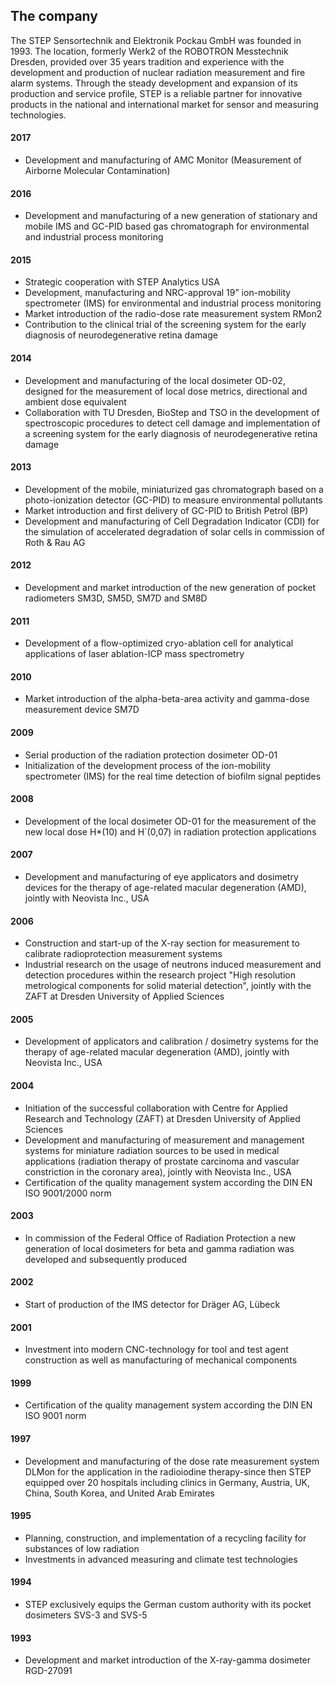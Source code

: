 The company
-----------

The STEP Sensortechnik and Elektronik Pockau GmbH was founded in 1993. The location, formerly Werk2 of the ROBOTRON Messtechnik Dresden, provided over 35 years tradition and experience with the development and production of nuclear radiation measurement and fire alarm systems. Through the steady development and expansion of its production and service profile, STEP is a reliable partner for innovative products in the national and international market for sensor and measuring technologies.

#### 2017

*   Development and manufacturing of AMC Monitor (Measurement of Airborne Molecular Contamination)

#### 2016

*   Development and manufacturing of a new generation of stationary and mobile IMS and GC-PID based gas chromatograph for environmental and industrial process monitoring

#### 2015

*   Strategic cooperation with STEP Analytics USA
*   Development, manufacturing and NRC-approval 19” ion-mobility spectrometer (IMS) for environmental and industrial process monitoring
*   Market introduction of the radio-dose rate measurement system RMon2
*   Contribution to the clinical trial of the screening system for the early diagnosis of neurodegenerative retina damage

#### 2014

*   Development and manufacturing of the local dosimeter OD-02, designed for the measurement of local dose metrics, directional and ambient dose equivalent
*   Collaboration with TU Dresden, BioStep and TSO in the development of spectroscopic procedures to detect cell damage and implementation of a screening system for the early diagnosis of neurodegenerative retina damage

#### 2013

*   Development of the mobile, miniaturized gas chromatograph based on a photo-ionization detector (GC-PID) to measure environmental pollutants
*   Market introduction and first delivery of GC-PID to British Petrol (BP)
*   Development and manufacturing of Cell Degradation Indicator (CDI) for the simulation of accelerated degradation of solar cells in commission of Roth & Rau AG

#### 2012

*   Development and market introduction of the new generation of pocket radiometers SM3D, SM5D, SM7D and SM8D

#### 2011

*   Development of a flow-optimized cryo-ablation cell for analytical applications of laser ablation-ICP mass spectrometry

#### 2010

*   Market introduction of the alpha-beta-area activity and gamma-dose measurement device SM7D

#### 2009

*   Serial production of the radiation protection dosimeter OD-01
*   Initialization of the development process of the ion-mobility spectrometer (IMS) for the real time detection of biofilm signal peptides

#### 2008

*   Development of the local dosimeter OD-01 for the measurement of the new local dose H*(10) and H´(0,07) in radiation protection applications


#### 2007

*   Development and manufacturing of eye applicators and dosimetry devices for the therapy of age-related macular degeneration (AMD), jointly with Neovista Inc., USA

#### 2006

*   Construction and start-up of the X-ray section for measurement to calibrate radioprotection measurement systems
*   Industrial research on the usage of neutrons induced measurement and detection procedures within the research project "High resolution metrological components for solid material detection", jointly with the ZAFT at Dresden University of Applied Sciences

#### 2005

*   Development of applicators and calibration / dosimetry systems for the therapy of age-related macular degeneration (AMD), jointly with Neovista Inc., USA

#### 2004

*   Initiation of the successful collaboration with Centre for Applied Research and Technology (ZAFT) at Dresden University of Applied Sciences
*   Development and manufacturing of measurement and management systems for miniature radiation sources to be used in medical applications (radiation therapy of prostate carcinoma and vascular constriction in the coronary area), jointly with Neovista Inc., USA
*   Certification of the quality management system according the DIN EN ISO 9001/2000 norm

#### 2003

*   In commission of the Federal Office of Radiation Protection a new generation of local dosimeters for beta and gamma radiation was developed and subsequently produced

#### 2002

*   Start of production of the IMS detector for Dräger AG, Lübeck

#### 2001

*   Investment into modern CNC-technology for tool and test agent construction as well as manufacturing of mechanical components

#### 1999

*   Certification of the quality management system according the DIN EN ISO 9001 norm

#### 1997

*   Development and manufacturing of the dose rate measurement system DLMon for the application in the radioiodine therapy-since then STEP equipped over 20 hospitals including clinics in Germany, Austria, UK, China, South Korea, and United Arab Emirates

#### 1995

*   Planning, construction, and implementation of a recycling facility for substances of low radiation
*   Investments in advanced measuring and climate test technologies

#### 1994

*   STEP exclusively equips the German custom authority with its pocket dosimeters SVS-3 and SVS-5

#### 1993

*   Development and market introduction of the X-ray-gamma dosimeter RGD-27091